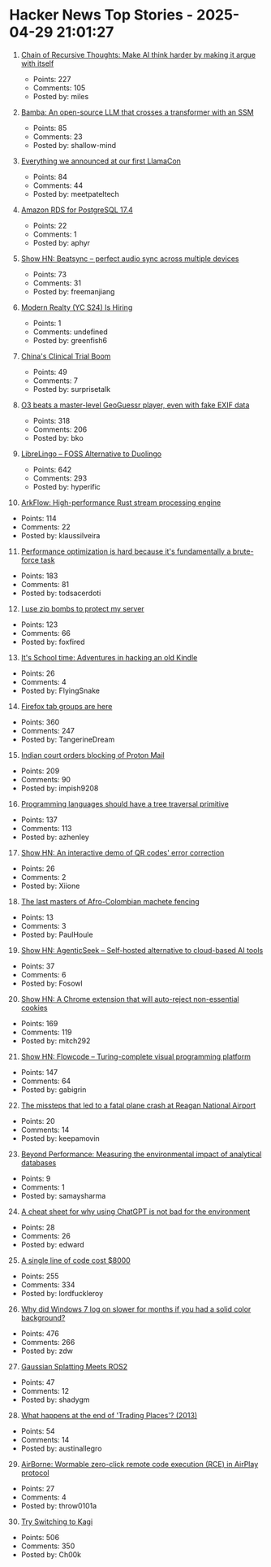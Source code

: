 # Hacker News Top Stories - 2025-04-29 21:01:27

1. [Chain of Recursive Thoughts: Make AI think harder by making it argue with itself](https://github.com/PhialsBasement/Chain-of-Recursive-Thoughts)
   - Points: 227
   - Comments: 105
   - Posted by: miles

2. [Bamba: An open-source LLM that crosses a transformer with an SSM](https://research.ibm.com/blog/bamba-ssm-transformer-model)
   - Points: 85
   - Comments: 23
   - Posted by: shallow-mind

3. [Everything we announced at our first LlamaCon](https://ai.meta.com/blog/llamacon-llama-news/?_fb_noscript=1)
   - Points: 84
   - Comments: 44
   - Posted by: meetpateltech

4. [Amazon RDS for PostgreSQL 17.4](https://jepsen.io/analyses/amazon-rds-for-postgresql-17.4)
   - Points: 22
   - Comments: 1
   - Posted by: aphyr

5. [Show HN: Beatsync – perfect audio sync across multiple devices](https://github.com/freeman-jiang/beatsync)
   - Points: 73
   - Comments: 31
   - Posted by: freemanjiang

6. [Modern Realty (YC S24) Is Hiring](https://www.workatastartup.com/jobs/66546)
   - Points: 1
   - Comments: undefined
   - Posted by: greenfish6

7. [China's Clinical Trial Boom](https://www.asimov.press/p/china-trials)
   - Points: 49
   - Comments: 7
   - Posted by: surprisetalk

8. [O3 beats a master-level GeoGuessr player, even with fake EXIF data](https://sampatt.com/blog/2025-04-28-can-o3-beat-a-geoguessr-master)
   - Points: 318
   - Comments: 206
   - Posted by: bko

9. [LibreLingo – FOSS Alternative to Duolingo](https://librelingo.app)
   - Points: 642
   - Comments: 293
   - Posted by: hyperific

10. [ArkFlow: High-performance Rust stream processing engine](https://github.com/arkflow-rs/arkflow)
   - Points: 114
   - Comments: 22
   - Posted by: klaussilveira

11. [Performance optimization is hard because it's fundamentally a brute-force task](https://purplesyringa.moe/blog/why-performance-optimization-is-hard-work/)
   - Points: 183
   - Comments: 81
   - Posted by: todsacerdoti

12. [I use zip bombs to protect my server](https://idiallo.com/blog/zipbomb-protection)
   - Points: 123
   - Comments: 66
   - Posted by: foxfired

13. [It's School time: Adventures in hacking an old Kindle](https://samkhawase.com/blog/hacking-kindle/)
   - Points: 26
   - Comments: 4
   - Posted by: FlyingSnake

14. [Firefox tab groups are here](https://blog.mozilla.org/en/firefox/tab-groups-community/)
   - Points: 360
   - Comments: 247
   - Posted by: TangerineDream

15. [Indian court orders blocking of Proton Mail](https://techcrunch.com/2025/04/29/indian-court-orders-blocking-of-proton-mail/)
   - Points: 209
   - Comments: 90
   - Posted by: impish9208

16. [Programming languages should have a tree traversal primitive](https://blog.tylerglaiel.com/p/programming-languages-should-have)
   - Points: 137
   - Comments: 113
   - Posted by: azhenley

17. [Show HN: An interactive demo of QR codes' error correction](https://qris.cool)
   - Points: 26
   - Comments: 2
   - Posted by: Xiione

18. [The last masters of Afro-Colombian machete fencing](https://globalvoices.org/2025/04/19/the-last-masters-of-afro-colombian-machete-fencing-fight-to-save-their-tradition/)
   - Points: 13
   - Comments: 3
   - Posted by: PaulHoule

19. [Show HN: AgenticSeek – Self-hosted alternative to cloud-based AI tools](https://github.com/Fosowl/agenticSeek)
   - Points: 37
   - Comments: 6
   - Posted by: Fosowl

20. [Show HN: A Chrome extension that will auto-reject non-essential cookies](https://blog.bymitch.com/posts/reject-cookies/)
   - Points: 169
   - Comments: 119
   - Posted by: mitch292

21. [Show HN: Flowcode – Turing-complete visual programming platform](https://app.getflowcode.io/playground/example1)
   - Points: 147
   - Comments: 64
   - Posted by: gabigrin

22. [The missteps that led to a fatal plane crash at Reagan National Airport](https://www.nytimes.com/2025/04/27/business/dc-plane-crash-reagan-airport.html)
   - Points: 20
   - Comments: 14
   - Posted by: keepamovin

23. [Beyond Performance: Measuring the environmental impact of analytical databases](https://arxiv.org/abs/2504.18980)
   - Points: 9
   - Comments: 1
   - Posted by: samaysharma

24. [A cheat sheet for why using ChatGPT is not bad for the environment](https://simonwillison.net/2025/Apr/29/chatgpt-is-not-bad-for-the-environment/)
   - Points: 28
   - Comments: 26
   - Posted by: edward

25. [A single line of code cost $8000](https://pietrasiak.com/one-line-of-code-that-did-cost-dollar8000)
   - Points: 255
   - Comments: 334
   - Posted by: lordfuckleroy

26. [Why did Windows 7 log on slower for months if you had a solid color background?](https://devblogs.microsoft.com/oldnewthing/20250428-00/?p=111121)
   - Points: 476
   - Comments: 266
   - Posted by: zdw

27. [Gaussian Splatting Meets ROS2](https://github.com/shadygm/ROSplat)
   - Points: 47
   - Comments: 12
   - Posted by: shadygm

28. [What happens at the end of 'Trading Places'? (2013)](https://www.npr.org/sections/money/2013/07/19/201430727/what-actually-happens-at-the-end-of-trading-places)
   - Points: 54
   - Comments: 14
   - Posted by: austinallegro

29. [AirBorne: Wormable zero-click remote code execution (RCE) in AirPlay protocol](https://www.oligo.security/blog/airborne)
   - Points: 27
   - Comments: 4
   - Posted by: throw0101a

30. [Try Switching to Kagi](https://daringfireball.net/2025/04/try_switching_to_kagi)
   - Points: 506
   - Comments: 350
   - Posted by: Ch00k

